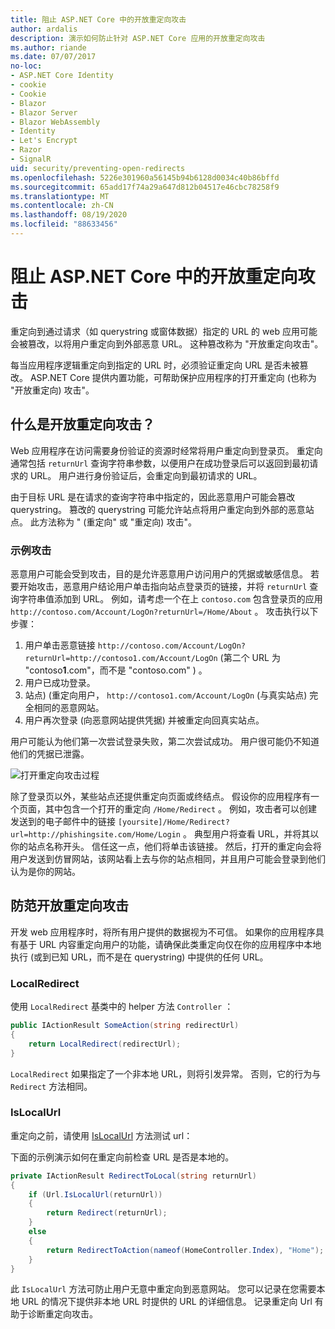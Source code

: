 ```yaml
---
title: 阻止 ASP.NET Core 中的开放重定向攻击
author: ardalis
description: 演示如何防止针对 ASP.NET Core 应用的开放重定向攻击
ms.author: riande
ms.date: 07/07/2017
no-loc:
- ASP.NET Core Identity
- cookie
- Cookie
- Blazor
- Blazor Server
- Blazor WebAssembly
- Identity
- Let's Encrypt
- Razor
- SignalR
uid: security/preventing-open-redirects
ms.openlocfilehash: 5226e301960a56145b94b6128d0034c40b86bffd
ms.sourcegitcommit: 65add17f74a29a647d812b04517e46cbc78258f9
ms.translationtype: MT
ms.contentlocale: zh-CN
ms.lasthandoff: 08/19/2020
ms.locfileid: "88633456"
---
```

# <a name="prevent-open-redirect-attacks-in-aspnet-core"></a>阻止 ASP.NET Core 中的开放重定向攻击

重定向到通过请求（如 querystring 或窗体数据）指定的 URL 的 web 应用可能会被篡改，以将用户重定向到外部恶意 URL。 这种篡改称为 "开放重定向攻击"。

每当应用程序逻辑重定向到指定的 URL 时，必须验证重定向 URL 是否未被篡改。 ASP.NET Core 提供内置功能，可帮助保护应用程序的打开重定向 (也称为 "开放重定向) 攻击"。

## <a name="what-is-an-open-redirect-attack"></a>什么是开放重定向攻击？

Web 应用程序在访问需要身份验证的资源时经常将用户重定向到登录页。 重定向通常包括 `returnUrl` 查询字符串参数，以便用户在成功登录后可以返回到最初请求的 URL。 用户进行身份验证后，会重定向到最初请求的 URL。

由于目标 URL 是在请求的查询字符串中指定的，因此恶意用户可能会篡改 querystring。 篡改的 querystring 可能允许站点将用户重定向到外部的恶意站点。 此方法称为 " (重定向" 或 "重定向) 攻击"。

### <a name="an-example-attack"></a>示例攻击

恶意用户可能会受到攻击，目的是允许恶意用户访问用户的凭据或敏感信息。 若要开始攻击，恶意用户结论用户单击指向站点登录页的链接，并将 `returnUrl` 查询字符串值添加到 URL。 例如，请考虑一个在上 `contoso.com` 包含登录页的应用 `http://contoso.com/Account/LogOn?returnUrl=/Home/About` 。 攻击执行以下步骤：

1. 用户单击恶意链接 `http://contoso.com/Account/LogOn?returnUrl=http://contoso1.com/Account/LogOn` (第二个 URL 为 "contoso**1**.com"，而不是 "contoso.com" ) 。
2. 用户已成功登录。
3. 站点)  (重定向用户， `http://contoso1.com/Account/LogOn` (与真实站点) 完全相同的恶意网站。
4. 用户再次登录 (向恶意网站提供凭据) 并被重定向回真实站点。

用户可能认为他们第一次尝试登录失败，第二次尝试成功。 用户很可能仍不知道他们的凭据已泄露。

![打开重定向攻击过程](preventing-open-redirects/_static/open-redirection-attack-process.png)

除了登录页以外，某些站点还提供重定向页面或终结点。 假设你的应用程序有一个页面，其中包含一个打开的重定向 `/Home/Redirect` 。 例如，攻击者可以创建发送到的电子邮件中的链接 `[yoursite]/Home/Redirect?url=http://phishingsite.com/Home/Login` 。 典型用户将查看 URL，并将其以你的站点名称开头。 信任这一点，他们将单击该链接。 然后，打开的重定向会将用户发送到仿冒网站，该网站看上去与你的站点相同，并且用户可能会登录到他们认为是你的网站。

## <a name="protecting-against-open-redirect-attacks"></a>防范开放重定向攻击

开发 web 应用程序时，将所有用户提供的数据视为不可信。 如果你的应用程序具有基于 URL 内容重定向用户的功能，请确保此类重定向仅在你的应用程序中本地执行 (或到已知 URL，而不是在 querystring) 中提供的任何 URL。

### <a name="localredirect"></a>LocalRedirect

使用 `LocalRedirect` 基类中的 helper 方法 `Controller` ：

```csharp
public IActionResult SomeAction(string redirectUrl)
{
    return LocalRedirect(redirectUrl);
}
```

`LocalRedirect` 如果指定了一个非本地 URL，则将引发异常。 否则，它的行为与 `Redirect` 方法相同。

### <a name="islocalurl"></a>IsLocalUrl

重定向之前，请使用 [IsLocalUrl](/dotnet/api/Microsoft.AspNetCore.Mvc.IUrlHelper.islocalurl#Microsoft_AspNetCore_Mvc_IUrlHelper_IsLocalUrl_System_String_) 方法测试 url：

下面的示例演示如何在重定向前检查 URL 是否是本地的。

```csharp
private IActionResult RedirectToLocal(string returnUrl)
{
    if (Url.IsLocalUrl(returnUrl))
    {
        return Redirect(returnUrl);
    }
    else
    {
        return RedirectToAction(nameof(HomeController.Index), "Home");
    }
}
```

此 `IsLocalUrl` 方法可防止用户无意中重定向到恶意网站。 您可以记录在您需要本地 URL 的情况下提供非本地 URL 时提供的 URL 的详细信息。 记录重定向 Url 有助于诊断重定向攻击。
